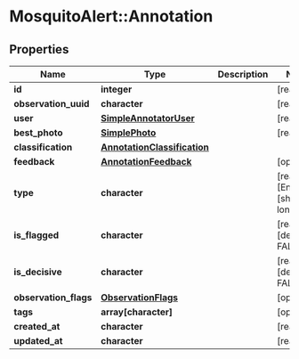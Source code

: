 # MosquitoAlert::Annotation


## Properties
Name | Type | Description | Notes
------------ | ------------- | ------------- | -------------
**id** | **integer** |  | [readonly] 
**observation_uuid** | **character** |  | [readonly] 
**user** | [**SimpleAnnotatorUser**](SimpleAnnotatorUser.md) |  | [readonly] 
**best_photo** | [**SimplePhoto**](SimplePhoto.md) |  | [readonly] 
**classification** | [**AnnotationClassification**](AnnotationClassification.md) |  | 
**feedback** | [**AnnotationFeedback**](AnnotationFeedback.md) |  | [optional] 
**type** | **character** |  | [readonly] [Enum: [short, long]] 
**is_flagged** | **character** |  | [readonly] [default to FALSE] 
**is_decisive** | **character** |  | [readonly] [default to FALSE] 
**observation_flags** | [**ObservationFlags**](ObservationFlags.md) |  | [optional] 
**tags** | **array[character]** |  | [optional] 
**created_at** | **character** |  | [readonly] 
**updated_at** | **character** |  | [readonly] 


